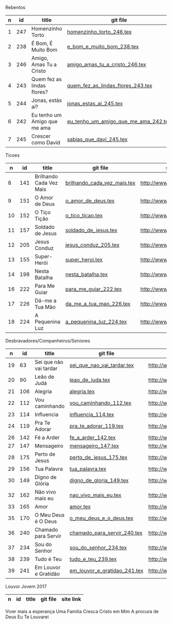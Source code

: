 

Rebentos

n  | id    | title | git file | site link | 
---|-------|-------|----------|-----------| 
1 | 247    | Homenzinho Torto | [homenzinho_torto_246.tex](https://github.com/psalterio/repository/blob/master/songs/pt/homenzinho_torto_246.tex) | http://www.psalterio.net/247 |  
2 | 238    | É Bom, É Muito Bom | [e_bom_e_muito_bom_238.tex](https://github.com/psalterio/repository/blob/master/songs/pt/e_bom_e_muito_bom_238.tex) | http://www.psalterio.net/238 |  
3 | 246    | Amigo, Amas Tu a Cristo | [amigo_amas_tu_a_cristo_246.tex](https://github.com/psalterio/repository/blob/master/songs/pt/amigo_amas_tu_a_cristo_246.tex) | http://www.psalterio.net/246 |  
4 | 243    | Quem fez as lindas flores? | [quem_fez_as_lindas_flores_243.tex](https://github.com/psalterio/repository/blob/master/songs/pt/quem_fez_as_lindas_flores_243.tex) | http://www.psalterio.net/243 |  
5 | 244    | Jonas, estás aí? | [jonas_estas_ai_245.tex](https://github.com/psalterio/repository/blob/master/songs/pt/jonas_estas_ai_245.tex) | http://www.psalterio.net/244 |  
6 | 242    | Eu tenho um Amigo que me ama | [eu_tenho_um_amigo_que_me_ama_242.tex](https://github.com/psalterio/repository/blob/master/songs/pt/eu_tenho_um_amigo_que_me_ama_242.tex) | http://www.psalterio.net/242 |  
7 | 245    | Crescer como David | [sabias_que_davi_245.tex](https://github.com/psalterio/repository/blob/master/songs/pt/sabias_que_davi_245.tex) | http://www.psalterio.net/245 |  


Ticoes

n  | id    | title | git file | site link | 
---|-------|-------|----------|-----------| 
8 | 141    | Brilhando Cada Vez Mais | [brilhando_cada_vez_mais.tex](https://github.com/psalterio/repository/blob/master/songs/pt/brilhando_cada_vez_mais.tex) | http://www.psalterio.net/141 |  
9 | 151    | O Amor de Deus | [o_amor_de_deus.tex](https://github.com/psalterio/repository/blob/master/songs/pt/o_amor_de_deus.tex) | http://www.psalterio.net/151 |  
10 | 152    | O Tiço Tição | [o_tico_ticao.tex](https://github.com/psalterio/repository/blob/master/songs/pt/o_tico_ticao.tex) | http://www.psalterio.net/152 |  
11 | 157    | Soldado de Jesus | [soldado_de_jesus.tex](https://github.com/psalterio/repository/blob/master/songs/pt/soldado_de_jesus.tex) | http://www.psalterio.net/157 |  
12 | 205    | Jesus Conduz | [jesus_conduz_205.tex](https://github.com/psalterio/repository/blob/master/songs/pt/jesus_conduz_205.tex) | http://www.psalterio.net/205 |  
13 | 155    | Super-Herói | [super_heroi.tex](https://github.com/psalterio/repository/blob/master/songs/pt/super_heroi.tex) | http://www.psalterio.net/155 |  
14 | 198    | Nesta Batalha | [nesta_batalha.tex](https://github.com/psalterio/repository/blob/master/songs/pt/nesta_batalha.tex) | http://www.psalterio.net/198 |  
16 | 222    | Para Me Guiar | [para_me_guiar_222.tex](https://github.com/psalterio/repository/blob/master/songs/pt/para_me_guiar_222.tex) | http://www.psalterio.net/222 |  
17 | 226    | Dá-me a Tua Mão | [da_me_a_tua_mao_226.tex](https://github.com/psalterio/repository/blob/master/songs/pt/da_me_a_tua_mao_226.tex) | http://www.psalterio.net/226 |  
18 | 224    | A Pequenina Luz | [a_pequenina_luz_224.tex](https://github.com/psalterio/repository/blob/master/songs/pt/a_pequenina_luz_224.tex) | http://www.psalterio.net/224 |  

Desbravadores/Companheiros/Seniores

n  | id    | title | git file | site link | 
---|-------|-------|----------|-----------| 
19 | 63    | Sei que não vai tardar | [sei_que_nao_vai_tardar.tex](https://github.com/psalterio/repository/blob/master/songs/pt/sei_que_nao_vai_tardar.tex) | http://www.psalterio.net/63 |  
20 | 90    | Leão de Judá | [leao_de_juda.tex](https://github.com/psalterio/repository/blob/master/songs/pt/leao_de_juda.tex) | http://www.psalterio.net/90 |  
21 | 106    | Alegria | [alegria.tex](https://github.com/psalterio/repository/blob/master/songs/pt/alegria.tex) | http://www.psalterio.net/106 |  
22 | 112    | Vou caminhando | [vou_caminhando_112.tex](https://github.com/psalterio/repository/blob/master/songs/pt/vou_caminhando_112.tex) | http://www.psalterio.net/112 |  
23 | 114    | Influencia | [influencia_114.tex](https://github.com/psalterio/repository/blob/master/songs/pt/influencia_114.tex) | http://www.psalterio.net/114 |  
24 | 119    | Pra Te Adorar | [pra_te_adorar_119.tex](https://github.com/psalterio/repository/blob/master/songs/pt/pra_te_adorar_119.tex) | http://www.psalterio.net/119 |  
26 | 142    | Fé a Arder | [fe_a_arder_142.tex](https://github.com/psalterio/repository/blob/master/songs/pt/fe_a_arder_142.tex) | http://www.psalterio.net/142 |  
27 | 147    | Mensageiro | [mensageiro_147.tex](https://github.com/psalterio/repository/blob/master/songs/pt/mensageiro_147.tex) | http://www.psalterio.net/147 |  
28 | 175    | Perto de Jesus | [perto_de_jesus_175.tex](https://github.com/psalterio/repository/blob/master/songs/pt/perto_de_jesus_175.tex) | http://www.psalterio.net/175 |  
29 | 156    | Tua Palavra | [tua_palavra.tex](https://github.com/psalterio/repository/blob/master/songs/pt/tua_palavra.tex) | http://www.psalterio.net/156 |  
30 | 149    | Digno de Glória | [digno_de_gloria_149.tex](https://github.com/psalterio/repository/blob/master/songs/pt/digno_de_gloria_149.tex) | http://www.psalterio.net/149 |  
32 | 162    | Não vivo mais eu | [nao_vivo_mais_eu.tex](https://github.com/psalterio/repository/blob/master/songs/pt/nao_vivo_mais_eu.tex) | http://www.psalterio.net/162 |  
33 | 165    | Amor | [amor.tex](https://github.com/psalterio/repository/blob/master/songs/pt/amor.tex) | http://www.psalterio.net/165 | 
35 | 170    | O Meu Deus é O Deus | [o_meu_deus_e_o_deus.tex](https://github.com/psalterio/repository/blob/master/songs/pt/o_meu_deus_e_o_deus.tex) | http://www.psalterio.net/170 |  
36 | 240    | Chamado para Servir | [chamado_para_servir_240.tex](https://github.com/psalterio/repository/blob/master/songs/pt/chamado_para_servir_240.tex) | http://www.psalterio.net/240 |  
37 | 234    | Sou do Senhor | [sou_do_senhor_234.tex](https://github.com/psalterio/repository/blob/master/songs/pt/sou_do_senhor_234.tex) | http://www.psalterio.net/234 |  
38 | 239    | Tudo é Teu | [tudo_e_teu_239.tex](https://github.com/psalterio/repository/blob/master/songs/pt/tudo_e_teu_239.tex) | http://www.psalterio.net/239 |  
39 | 241    | Em Louvor e Gratidão | [em_louvor_e_gratidao_241.tex](https://github.com/psalterio/repository/blob/master/songs/pt/em_louvor_e_gratidao_241.tex) | http://www.psalterio.net/241 |  


Louvor Jovem 2017

n  | id    | title | git file | site link | 
---|-------|-------|----------|-----------| 

Viver mais a esperança
Uma Familia
Cresca Cristo em Mim
A procura de Deus
Eu Te Louvarei


